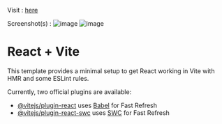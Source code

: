 Visit : [here](https://peppy-bunny-524ca6.netlify.app)

Screenshot(s) : 
![image](https://github.com/satish-kg/meme-maker/assets/80269402/96ed984d-87ff-432f-a103-9e63ccf33782)
![image](https://github.com/satish-kg/meme-maker/assets/80269402/478e1733-9e62-40d9-b639-435a79a211c0)


# React + Vite

This template provides a minimal setup to get React working in Vite with HMR and some ESLint rules.

Currently, two official plugins are available:

- [@vitejs/plugin-react](https://github.com/vitejs/vite-plugin-react/blob/main/packages/plugin-react/README.md) uses [Babel](https://babeljs.io/) for Fast Refresh
- [@vitejs/plugin-react-swc](https://github.com/vitejs/vite-plugin-react-swc) uses [SWC](https://swc.rs/) for Fast Refresh
